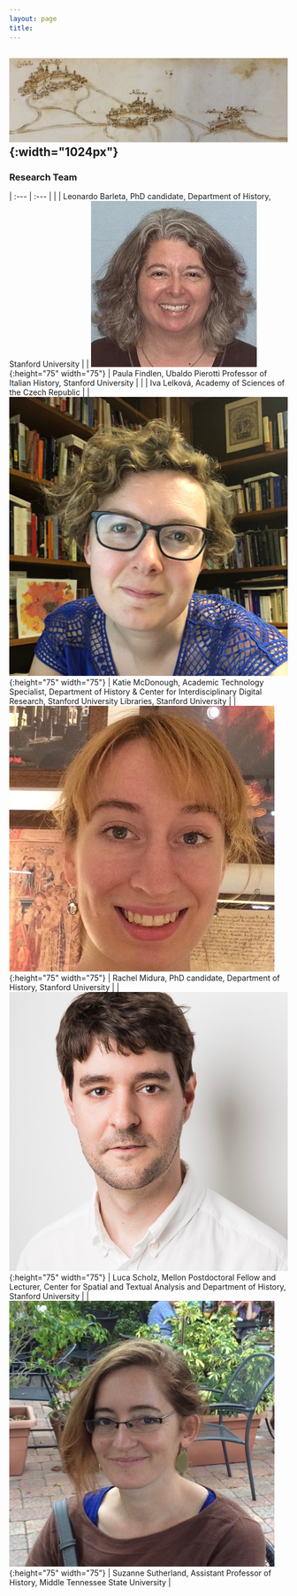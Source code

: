 ```yaml
---
layout: page
title:
---
```


![albano roads](https://github.com/EMmobility/emm_site/blob/gh-pages/assets/img/albano_detail.png?raw=true){:width="1024px"}
---

### Research Team

| :---       | :---       |
|  | Leonardo Barleta, PhD candidate, Department of History, Stanford University |
| ![](https://github.com/EMmobility/emm_site/blob/gh-pages/assets/img/findlen.jpg?raw=true){:height="75" width="75"} | Paula Findlen, Ubaldo Pierotti Professor of Italian History, Stanford University |
|  | Iva Lelková, Academy of Sciences of the Czech Republic |
| ![](https://github.com/EMmobility/emm_site/blob/gh-pages/assets/img/mcdonough.JPG?raw=true){:height="75" width="75"} | Katie McDonough, Academic Technology Specialist, Department of History & Center for Interdisciplinary Digital Research, Stanford University Libraries, Stanford University |
| ![](https://github.com/EMmobility/emm_site/blob/gh-pages/assets/img/midura.jpg?raw=true){:height="75" width="75"} | Rachel Midura, PhD candidate, Department of History, Stanford University |
| ![](https://github.com/EMmobility/emm_site/blob/gh-pages/assets/img/scholz.jpg?raw=true){:height="75" width="75"} | Luca Scholz, Mellon Postdoctoral Fellow and Lecturer, Center for Spatial and Textual Analysis and Department of History, Stanford University |
| ![](https://github.com/EMmobility/emm_site/blob/gh-pages/assets/img/sutherland.JPG?raw=true){:height="75" width="75"} | Suzanne Sutherland, Assistant Professor of History, Middle Tennessee State University |
